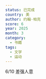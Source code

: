 ```yaml
---
status: 已完成
country: 美
author: 约翰·帕克
score: 6
year: 2025
month: 3
category:
  - 书籍
tags:
  - 文学
  - 运动
---
```

6/10 差强人意
